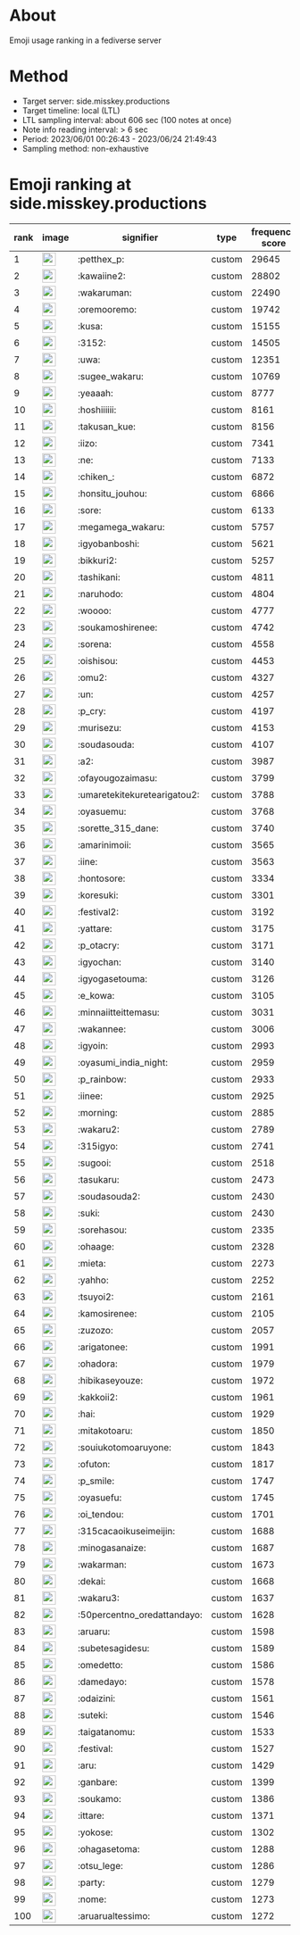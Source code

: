 # About
Emoji usage ranking in a fediverse server

# Method
- Target server: side.misskey.productions
- Target timeline: local (LTL)
- LTL sampling interval: about 606 sec (100 notes at once)
- Note info reading interval: > 6 sec
- Period: 2023/06/01 00:26:43 - 2023/06/24 21:49:43 
- Sampling method: non-exhaustive

# Emoji ranking at side.misskey.productions

|rank|image|signifier|type|frequency score|
|----|----|----|----|----|
|1|<img height="24" src="https://side.misskey.productions/emoji/petthex_p.webp">|:petthex_p:|custom|29645|
|2|<img height="24" src="https://side.misskey.productions/emoji/kawaiine2.webp">|:kawaiine2:|custom|28802|
|3|<img height="24" src="https://side.misskey.productions/emoji/wakaruman.webp">|:wakaruman:|custom|22490|
|4|<img height="24" src="https://side.misskey.productions/emoji/oremooremo.webp">|:oremooremo:|custom|19742|
|5|<img height="24" src="https://side.misskey.productions/emoji/kusa.webp">|:kusa:|custom|15155|
|6|<img height="24" src="https://side.misskey.productions/emoji/3152.webp">|:3152:|custom|14505|
|7|<img height="24" src="https://side.misskey.productions/emoji/uwa.webp">|:uwa:|custom|12351|
|8|<img height="24" src="https://side.misskey.productions/emoji/sugee_wakaru.webp">|:sugee_wakaru:|custom|10769|
|9|<img height="24" src="https://side.misskey.productions/emoji/yeaaah.webp">|:yeaaah:|custom|8777|
|10|<img height="24" src="https://side.misskey.productions/emoji/hoshiiiiii.webp">|:hoshiiiiii:|custom|8161|
|11|<img height="24" src="https://side.misskey.productions/emoji/takusan_kue.webp">|:takusan_kue:|custom|8156|
|12|<img height="24" src="https://side.misskey.productions/emoji/iizo.webp">|:iizo:|custom|7341|
|13|<img height="24" src="https://side.misskey.productions/emoji/ne.webp">|:ne:|custom|7133|
|14|<img height="24" src="https://side.misskey.productions/emoji/chiken_.webp">|:chiken_:|custom|6872|
|15|<img height="24" src="https://side.misskey.productions/emoji/honsitu_jouhou.webp">|:honsitu_jouhou:|custom|6866|
|16|<img height="24" src="https://side.misskey.productions/emoji/sore.webp">|:sore:|custom|6133|
|17|<img height="24" src="https://side.misskey.productions/emoji/megamega_wakaru.webp">|:megamega_wakaru:|custom|5757|
|18|<img height="24" src="https://side.misskey.productions/emoji/igyobanboshi.webp">|:igyobanboshi:|custom|5621|
|19|<img height="24" src="https://side.misskey.productions/emoji/bikkuri2.webp">|:bikkuri2:|custom|5257|
|20|<img height="24" src="https://side.misskey.productions/emoji/tashikani.webp">|:tashikani:|custom|4811|
|21|<img height="24" src="https://side.misskey.productions/emoji/naruhodo.webp">|:naruhodo:|custom|4804|
|22|<img height="24" src="https://side.misskey.productions/emoji/woooo.webp">|:woooo:|custom|4777|
|23|<img height="24" src="https://side.misskey.productions/emoji/soukamoshirenee.webp">|:soukamoshirenee:|custom|4742|
|24|<img height="24" src="https://side.misskey.productions/emoji/sorena.webp">|:sorena:|custom|4558|
|25|<img height="24" src="https://side.misskey.productions/emoji/oishisou.webp">|:oishisou:|custom|4453|
|26|<img height="24" src="https://side.misskey.productions/emoji/omu2.webp">|:omu2:|custom|4327|
|27|<img height="24" src="https://side.misskey.productions/emoji/un.webp">|:un:|custom|4257|
|28|<img height="24" src="https://side.misskey.productions/emoji/p_cry.webp">|:p_cry:|custom|4197|
|29|<img height="24" src="https://side.misskey.productions/emoji/murisezu.webp">|:murisezu:|custom|4153|
|30|<img height="24" src="https://side.misskey.productions/emoji/soudasouda.webp">|:soudasouda:|custom|4107|
|31|<img height="24" src="https://side.misskey.productions/emoji/a2.webp">|:a2:|custom|3987|
|32|<img height="24" src="https://side.misskey.productions/emoji/ofayougozaimasu.webp">|:ofayougozaimasu:|custom|3799|
|33|<img height="24" src="https://side.misskey.productions/emoji/umaretekitekuretearigatou2.webp">|:umaretekitekuretearigatou2:|custom|3788|
|34|<img height="24" src="https://side.misskey.productions/emoji/oyasuemu.webp">|:oyasuemu:|custom|3768|
|35|<img height="24" src="https://side.misskey.productions/emoji/sorette_315_dane.webp">|:sorette_315_dane:|custom|3740|
|36|<img height="24" src="https://side.misskey.productions/emoji/amarinimoii.webp">|:amarinimoii:|custom|3565|
|37|<img height="24" src="https://side.misskey.productions/emoji/iine.webp">|:iine:|custom|3563|
|38|<img height="24" src="https://side.misskey.productions/emoji/hontosore.webp">|:hontosore:|custom|3334|
|39|<img height="24" src="https://side.misskey.productions/emoji/koresuki.webp">|:koresuki:|custom|3301|
|40|<img height="24" src="https://side.misskey.productions/emoji/festival2.webp">|:festival2:|custom|3192|
|41|<img height="24" src="https://side.misskey.productions/emoji/yattare.webp">|:yattare:|custom|3175|
|42|<img height="24" src="https://side.misskey.productions/emoji/p_otacry.webp">|:p_otacry:|custom|3171|
|43|<img height="24" src="https://side.misskey.productions/emoji/igyochan.webp">|:igyochan:|custom|3140|
|44|<img height="24" src="https://side.misskey.productions/emoji/igyogasetouma.webp">|:igyogasetouma:|custom|3126|
|45|<img height="24" src="https://side.misskey.productions/emoji/e_kowa.webp">|:e_kowa:|custom|3105|
|46|<img height="24" src="https://side.misskey.productions/emoji/minnaiitteittemasu.webp">|:minnaiitteittemasu:|custom|3031|
|47|<img height="24" src="https://side.misskey.productions/emoji/wakannee.webp">|:wakannee:|custom|3006|
|48|<img height="24" src="https://side.misskey.productions/emoji/igyoin.webp">|:igyoin:|custom|2993|
|49|<img height="24" src="https://side.misskey.productions/emoji/oyasumi_india_night.webp">|:oyasumi_india_night:|custom|2959|
|50|<img height="24" src="https://side.misskey.productions/emoji/p_rainbow.webp">|:p_rainbow:|custom|2933|
|51|<img height="24" src="https://side.misskey.productions/emoji/iinee.webp">|:iinee:|custom|2925|
|52|<img height="24" src="https://side.misskey.productions/emoji/morning.webp">|:morning:|custom|2885|
|53|<img height="24" src="https://side.misskey.productions/emoji/wakaru2.webp">|:wakaru2:|custom|2789|
|54|<img height="24" src="https://side.misskey.productions/emoji/315igyo.webp">|:315igyo:|custom|2741|
|55|<img height="24" src="https://side.misskey.productions/emoji/sugooi.webp">|:sugooi:|custom|2518|
|56|<img height="24" src="https://side.misskey.productions/emoji/tasukaru.webp">|:tasukaru:|custom|2473|
|57|<img height="24" src="https://side.misskey.productions/emoji/soudasouda2.webp">|:soudasouda2:|custom|2430|
|58|<img height="24" src="https://side.misskey.productions/emoji/suki.webp">|:suki:|custom|2430|
|59|<img height="24" src="https://side.misskey.productions/emoji/sorehasou.webp">|:sorehasou:|custom|2335|
|60|<img height="24" src="https://side.misskey.productions/emoji/ohaage.webp">|:ohaage:|custom|2328|
|61|<img height="24" src="https://side.misskey.productions/emoji/mieta.webp">|:mieta:|custom|2273|
|62|<img height="24" src="https://side.misskey.productions/emoji/yahho.webp">|:yahho:|custom|2252|
|63|<img height="24" src="https://side.misskey.productions/emoji/tsuyoi2.webp">|:tsuyoi2:|custom|2161|
|64|<img height="24" src="https://side.misskey.productions/emoji/kamosirenee.webp">|:kamosirenee:|custom|2105|
|65|<img height="24" src="https://side.misskey.productions/emoji/zuzozo.webp">|:zuzozo:|custom|2057|
|66|<img height="24" src="https://side.misskey.productions/emoji/arigatonee.webp">|:arigatonee:|custom|1991|
|67|<img height="24" src="https://side.misskey.productions/emoji/ohadora.webp">|:ohadora:|custom|1979|
|68|<img height="24" src="https://side.misskey.productions/emoji/hibikaseyouze.webp">|:hibikaseyouze:|custom|1972|
|69|<img height="24" src="https://side.misskey.productions/emoji/kakkoii2.webp">|:kakkoii2:|custom|1961|
|70|<img height="24" src="https://side.misskey.productions/emoji/hai.webp">|:hai:|custom|1929|
|71|<img height="24" src="https://side.misskey.productions/emoji/mitakotoaru.webp">|:mitakotoaru:|custom|1850|
|72|<img height="24" src="https://side.misskey.productions/emoji/souiukotomoaruyone.webp">|:souiukotomoaruyone:|custom|1843|
|73|<img height="24" src="https://side.misskey.productions/emoji/ofuton.webp">|:ofuton:|custom|1817|
|74|<img height="24" src="https://side.misskey.productions/emoji/p_smile.webp">|:p_smile:|custom|1747|
|75|<img height="24" src="https://side.misskey.productions/emoji/oyasuefu.webp">|:oyasuefu:|custom|1745|
|76|<img height="24" src="https://side.misskey.productions/emoji/oi_tendou.webp">|:oi_tendou:|custom|1701|
|77|<img height="24" src="https://side.misskey.productions/emoji/315cacaoikuseimeijin.webp">|:315cacaoikuseimeijin:|custom|1688|
|78|<img height="24" src="https://side.misskey.productions/emoji/minogasanaize.webp">|:minogasanaize:|custom|1687|
|79|<img height="24" src="https://side.misskey.productions/emoji/wakarman.webp">|:wakarman:|custom|1673|
|80|<img height="24" src="https://side.misskey.productions/emoji/dekai.webp">|:dekai:|custom|1668|
|81|<img height="24" src="https://side.misskey.productions/emoji/wakaru3.webp">|:wakaru3:|custom|1637|
|82|<img height="24" src="https://side.misskey.productions/emoji/50percentno_oredattandayo.webp">|:50percentno_oredattandayo:|custom|1628|
|83|<img height="24" src="https://side.misskey.productions/emoji/aruaru.webp">|:aruaru:|custom|1598|
|84|<img height="24" src="https://side.misskey.productions/emoji/subetesagidesu.webp">|:subetesagidesu:|custom|1589|
|85|<img height="24" src="https://side.misskey.productions/emoji/omedetto.webp">|:omedetto:|custom|1586|
|86|<img height="24" src="https://side.misskey.productions/emoji/damedayo.webp">|:damedayo:|custom|1578|
|87|<img height="24" src="https://side.misskey.productions/emoji/odaizini.webp">|:odaizini:|custom|1561|
|88|<img height="24" src="https://side.misskey.productions/emoji/suteki.webp">|:suteki:|custom|1546|
|89|<img height="24" src="https://side.misskey.productions/emoji/taigatanomu.webp">|:taigatanomu:|custom|1533|
|90|<img height="24" src="https://side.misskey.productions/emoji/festival.webp">|:festival:|custom|1527|
|91|<img height="24" src="https://side.misskey.productions/emoji/aru.webp">|:aru:|custom|1429|
|92|<img height="24" src="https://side.misskey.productions/emoji/ganbare.webp">|:ganbare:|custom|1399|
|93|<img height="24" src="https://side.misskey.productions/emoji/soukamo.webp">|:soukamo:|custom|1386|
|94|<img height="24" src="https://side.misskey.productions/emoji/ittare.webp">|:ittare:|custom|1371|
|95|<img height="24" src="https://side.misskey.productions/emoji/yokose.webp">|:yokose:|custom|1302|
|96|<img height="24" src="https://side.misskey.productions/emoji/ohagasetoma.webp">|:ohagasetoma:|custom|1288|
|97|<img height="24" src="https://side.misskey.productions/emoji/otsu_lege.webp">|:otsu_lege:|custom|1286|
|98|<img height="24" src="https://side.misskey.productions/emoji/party.webp">|:party:|custom|1279|
|99|<img height="24" src="https://side.misskey.productions/emoji/nome.webp">|:nome:|custom|1273|
|100|<img height="24" src="https://side.misskey.productions/emoji/aruarualtessimo.webp">|:aruarualtessimo:|custom|1272|
